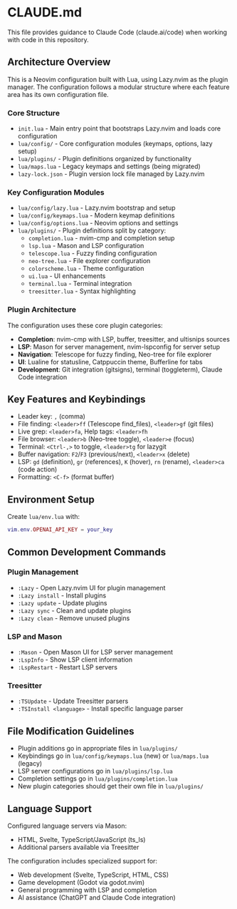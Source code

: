 # CLAUDE.md

This file provides guidance to Claude Code (claude.ai/code) when working with code in this repository.

## Architecture Overview

This is a Neovim configuration built with Lua, using Lazy.nvim as the plugin manager. The configuration follows a modular structure where each feature area has its own configuration file.

### Core Structure

- `init.lua` - Main entry point that bootstraps Lazy.nvim and loads core configuration
- `lua/config/` - Core configuration modules (keymaps, options, lazy setup)
- `lua/plugins/` - Plugin definitions organized by functionality
- `lua/maps.lua` - Legacy keymaps and settings (being migrated)
- `lazy-lock.json` - Plugin version lock file managed by Lazy.nvim

### Key Configuration Modules

- `lua/config/lazy.lua` - Lazy.nvim bootstrap and setup
- `lua/config/keymaps.lua` - Modern keymap definitions
- `lua/config/options.lua` - Neovim options and settings
- `lua/plugins/` - Plugin definitions split by category:
  - `completion.lua` - nvim-cmp and completion setup
  - `lsp.lua` - Mason and LSP configuration
  - `telescope.lua` - Fuzzy finding configuration
  - `neo-tree.lua` - File explorer configuration
  - `colorscheme.lua` - Theme configuration
  - `ui.lua` - UI enhancements
  - `terminal.lua` - Terminal integration
  - `treesitter.lua` - Syntax highlighting

### Plugin Architecture

The configuration uses these core plugin categories:
- **Completion**: nvim-cmp with LSP, buffer, treesitter, and ultisnips sources
- **LSP**: Mason for server management, nvim-lspconfig for server setup
- **Navigation**: Telescope for fuzzy finding, Neo-tree for file explorer
- **UI**: Lualine for statusline, Catppuccin theme, Bufferline for tabs
- **Development**: Git integration (gitsigns), terminal (toggleterm), Claude Code integration

## Key Features and Keybindings

- Leader key: `,` (comma)
- File finding: `<leader>ff` (Telescope find_files), `<leader>gf` (git files)
- Live grep: `<leader>fa`, Help tags: `<leader>fh`
- File browser: `<leader>b` (Neo-tree toggle), `<leader>e` (focus)
- Terminal: `<Ctrl-,>` to toggle, `<leader>tg` for lazygit
- Buffer navigation: `F2`/`F3` (previous/next), `<leader>x` (delete)
- LSP: `gd` (definition), `gr` (references), `K` (hover), `rn` (rename), `<leader>ca` (code action)
- Formatting: `<C-f>` (format buffer)

## Environment Setup

Create `lua/env.lua` with:
```lua
vim.env.OPENAI_API_KEY = your_key
```

## Common Development Commands

### Plugin Management
- `:Lazy` - Open Lazy.nvim UI for plugin management
- `:Lazy install` - Install plugins
- `:Lazy update` - Update plugins
- `:Lazy sync` - Clean and update plugins
- `:Lazy clean` - Remove unused plugins

### LSP and Mason
- `:Mason` - Open Mason UI for LSP server management
- `:LspInfo` - Show LSP client information
- `:LspRestart` - Restart LSP servers

### Treesitter
- `:TSUpdate` - Update Treesitter parsers
- `:TSInstall <language>` - Install specific language parser

## File Modification Guidelines

- Plugin additions go in appropriate files in `lua/plugins/`
- Keybindings go in `lua/config/keymaps.lua` (new) or `lua/maps.lua` (legacy)
- LSP server configurations go in `lua/plugins/lsp.lua`
- Completion settings go in `lua/plugins/completion.lua`
- New plugin categories should get their own file in `lua/plugins/`

## Language Support

Configured language servers via Mason:
- HTML, Svelte, TypeScript/JavaScript (ts_ls)
- Additional parsers available via Treesitter

The configuration includes specialized support for:
- Web development (Svelte, TypeScript, HTML, CSS)
- Game development (Godot via godot.nvim)
- General programming with LSP and completion
- AI assistance (ChatGPT and Claude Code integration)